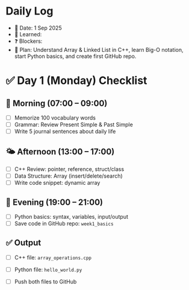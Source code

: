 # Daily Log
- 📅 Date: 1 Sep 2025
- 📖 Learned:
- ❓ Blockers:
- 🎯 Plan: Understand Array & Linked List in C++, learn Big-O notation, start Python basics, and create first GitHub repo.

# ✅ Day 1 (Monday) Checklist
## 🌅 Morning (07:00 – 09:00)
- [ ] Memorize 100 vocabulary words
- [ ] Grammar: Review Present Simple & Past Simple
- [ ] Write 5 journal sentences about daily life

## 🌤️ Afternoon (13:00 – 17:00)
- [ ] C++ Review: pointer, reference, struct/class
- [ ] Data Structure: Array (insert/delete/search)
- [ ] Write code snippet: dynamic array

## 🌙 Evening (19:00 – 21:00)
- [ ] Python basics: syntax, variables, input/output
- [ ] Save code in GitHub repo: `week1_basics`

## ✅ Output
- [ ] C++ file: `array_operations.cpp`
- [ ] Python file: `hello_world.py`
- [ ] Push both files to GitHub


